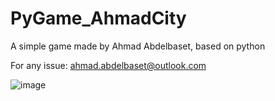 # PyGame_AhmadCity

A simple game made by Ahmad Abdelbaset, based on python

For any issue: ahmad.abdelbaset@outlook.com

![image](https://user-images.githubusercontent.com/27960593/199166171-49d2a763-add2-48bf-b920-5103b7c38c66.png)
